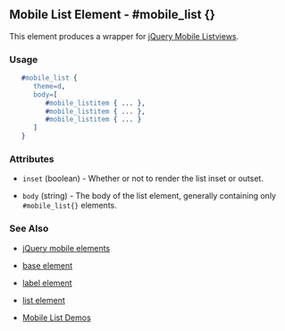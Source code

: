 
## Mobile List Element - #mobile_list {}

This element produces a wrapper for [jQuery Mobile Listviews](http://jquerymobile.com/test/docs/lists/docs-lists.html).

### Usage

```erlang
   #mobile_list { 
      theme=d,
      body=[
         #mobile_listitem { ... },
         #mobile_listitem { ... },
         #mobile_listitem { ... }
      ]
   }

```

### Attributes
 
   * `inset` (boolean) - Whether or not to render the list inset or outset.

   * `body` (string) - The body of the list element, generally containing only `#mobile_list{}` elements.

### See Also

 *  [jQuery mobile elements](./jquery_mobile.md)

 *  [base element](./element_base.md)

 *  [label element](./mobile_listitem.md)

 *  [list element](./list.md)

 *  [Mobile List Demos](http://nitrogenproject.com/demos/mobile_list)
